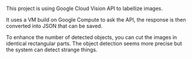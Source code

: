 This project is using Google Cloud Vision API to labellize images.

It uses a VM build on Google Compute to ask the API, the response is then converted into JSON that can be saved.

To enhance the number of detected objects, you can cut the images in identical rectangular parts.
The object detection seems more precise but the system can detect strange things.
